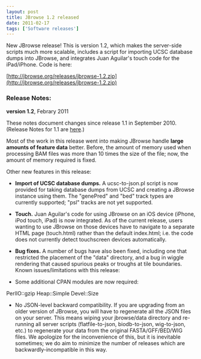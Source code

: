 ```yaml
---
layout: post
title: JBrowse 1.2 released
date: 2011-02-17
tags: ['Software releases']
---
```


New JBrowse release! This is version 1.2, which makes the server-side scripts
much more scalable, includes a script for importing UCSC database dumps into
JBrowse, and integrates Juan Aguilar's touch code for the iPad/iPhone. Code is
here:

[http://jbrowse.org/releases/jbrowse-1.2.zip](http://jbrowse.org/releases/jbrowse-1.2.zip)

### Release Notes:

**version 1.2**, Febrary 2011

These notes document changes since release 1.1 in September 2010. (Release Notes
for 1.1 are [here](http://jbrowse.org/?p=56).)

Most of the work in this release went into making JBrowse handle **large amounts
of feature data** better. Before, the amount of memory used when processing BAM
files was more than 10 times the size of the file; now, the amount of memory
required is fixed.

Other new features in this release:

- **Import of UCSC database dumps.** A ucsc-to-json.pl script is now provided
  for taking database dumps from UCSC and creating a JBrowse instance using
  them. The "genePred" and "bed" track types are currently supported; "psl"
  tracks are not yet supported.
- **Touch.** Juan Aguilar's code for using JBrowse on an iOS device (iPhone,
  iPod touch, iPad) is now integrated. As of the current release, users wanting
  to use JBrowse on those devices have to navigate to a separate HTML page
  (touch.html) rather than the default index.html; i.e. the code does not
  currently detect touchscreen devices automatically.
- **Bug fixes.** A number of bugs have also been fixed, including one that
  restricted the placement of the "data" directory, and a bug in wiggle
  rendering that caused spurious peaks or troughs at tile boundaries. Known
  issues/limitations with this release:

- Some additional CPAN modules are now required:

PerlIO::gzip Heap::Simple Devel::Size

- No JSON-level backward compatibility. If you are upgrading from an older
  version of JBrowse, you will have to regenerate all the JSON files on your
  server. This means wiping your jbrowse/data directory and re-running all
  server scripts (flatfile-to-json, biodb-to-json, wig-to-json, etc.) to
  regenerate your data from the original FASTA/GFF/BED/WIG files. We apologize
  for the inconvenience of this, but it is inevitable sometimes; we do aim to
  minimize the number of releases which are backwardly-incompatible in this way.
